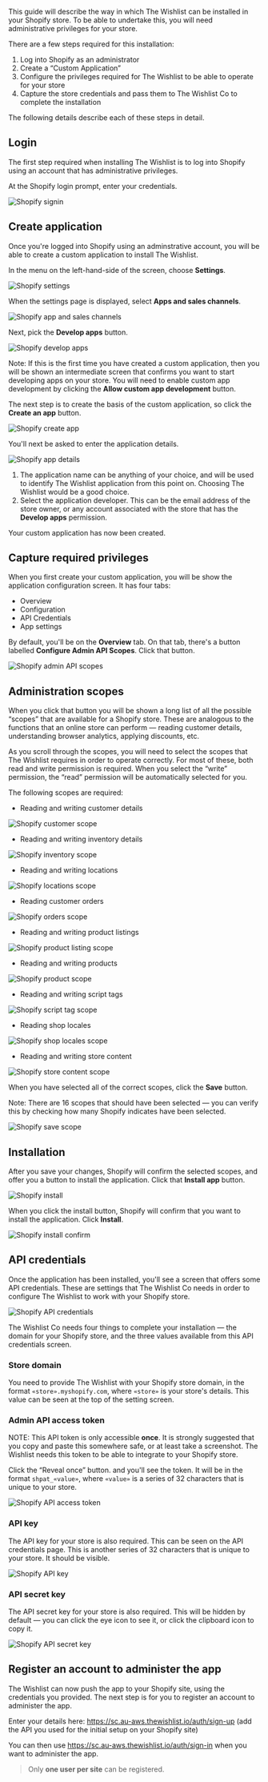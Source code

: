 This guide will describe the way in which The Wishlist can be installed in your Shopify store. To be able to undertake this, you will need administrative privileges for your store.

There are a few steps required for this installation:

1. Log into Shopify as an administrator
2. Create a “Custom Application”
3. Configure the privileges required for The Wishlist to be able to operate for your store
4. Capture the store credentials and pass them to The Wishlist Co to complete the installation

The following details describe each of these steps in detail.

## Login

The first step required when installing The Wishlist is to log into Shopify using an account that has administrative privileges.

At the Shopify login prompt, enter your credentials.

![Shopify signin](assets/shopify-sign-in.png)

## Create application

Once you're logged into Shopify using an adminstrative account, you will be able to create a custom application to install The Wishlist.

In the menu on the left-hand-side of the screen, choose **Settings**.

![Shopify settings](assets/shopify-open-settings.png)

When the settings page is displayed, select **Apps and sales channels**.

![Shopify app and sales channels](assets/shopify-app-and-sales-channels.png)

Next, pick the **Develop apps** button.

![Shopify develop apps](assets/shopify-develop-apps.png)

Note: If this is the first time you have created a custom application, then you will be shown an intermediate screen that confirms you want to start developing apps on your store. You will need to enable custom app development by clicking the **Allow custom app development** button.

The next step is to create the basis of the custom application, so click the **Create an app** button.

![Shopify create app](assets/shopify-create-an-app.png)

You'll next be asked to enter the application details.

![Shopify app details](assets/shopify-app-details.png)

1. The application name can be anything of your choice, and will be used to identify The Wishlist application from this point on. Choosing The Wishlist would be a good choice.
2. Select the application developer. This can be the email address of the store owner, or any account associated with the store that has the **Develop apps** permission.

Your custom application has now been created.

## Capture required privileges

When you first create your custom application, you will be show the application configuration screen. It has four tabs:

- Overview
- Configuration
- API Credentials
- App settings

By default, you'll be on the **Overview** tab. On that tab, there's a button labelled **Configure Admin API Scopes**. Click that button.

![Shopify admin API scopes](assets/shopify-admin-api-scopes.png)

## Administration scopes

When you click that button you will be shown a long list of all the possible “scopes” that are available for a Shopify store. These are analogous to the functions that an online store can perform — reading customer details, understanding browser analytics, applying discounts, etc.

As you scroll through the scopes, you will need to select the scopes that The Wishlist requires in order to operate correctly. For most of these, both read and write permission is required. When you select the “write” permission, the “read” permission will be automatically selected for you.

The following scopes are required:

- Reading and writing customer details

![Shopify customer scope](assets/shopify-scope-customer.png)

- Reading and writing inventory details

![Shopify inventory scope](assets/shopify-scope-inventory.png)

- Reading and writing locations

![Shopify locations scope](assets/shopify-scope-locations.png)

- Reading customer orders

![Shopify orders scope](assets/shopify-scope-orders.png)

- Reading and writing product listings

![Shopify product listing scope](assets/shopify-scope-product-listings.png)

- Reading and writing products

![Shopify product scope](assets/shopify-scope-products.png)

- Reading and writing script tags

![Shopify script tag scope](assets/shopify-scope-script-tags.png)

- Reading shop locales

![Shopify shop locales scope](assets/shopify-scope-locales.png)

- Reading and writing store content

![Shopify store content scope](assets/shopify-scope-store-content.png)

When you have selected all of the correct scopes, click the **Save** button.

Note: There are 16 scopes that should have been selected — you can verify this by checking how many Shopify indicates have been selected.

![Shopify save scope](assets/shopify-scope-save.png)

## Installation

After you save your changes, Shopify will confirm the selected scopes, and offer you a button to install the application. Click that **Install app** button.

![Shopify install](assets/shopify-install-app.png)

When you click the install button, Shopify will confirm that you want to install the application. Click **Install**.

![Shopify install confirm](assets/shopify-install-app-confirm.png)

## API credentials

Once the application has been installed, you'll see a screen that offers some API credentials. These are settings that The Wishlist Co needs in order to configure The Wishlist to work with your Shopify store.

![Shopify API credentials](assets/shopify-api-credentials.png)

The Wishlist Co needs four things to complete your installation — the domain for your Shopify store, and the three values available from this API credentials screen.

### Store domain

You need to provide The Wishlist with your Shopify store domain, in the format `«store».myshopify.com`, where `«store»` is your store's details. This value can be seen at the top of the setting screen.

### Admin API access token

NOTE: This API token is only accessible **once**. It is strongly suggested that you copy and paste this somewhere safe, or at least take a screenshot. The Wishlist needs this token to be able to integrate to your Shopify store.

Click the “Reveal once” button. and you'll see the token. It will be in the format `shpat_«value»`, where `«value»` is a series of 32 characters that is unique to your store.

![Shopify API access token](assets/shopify-api-access-token.png)

### API key

The API key for your store is also required. This can be seen on the API credentials page. This is another series of 32 characters that is unique to your store. It should be visible.

![Shopify API key](assets/shopify-api-key.png)

### API secret key

The API secret key for your store is also required. This will be hidden by default — you can click the eye icon to see it, or click the clipboard icon to copy it.

![Shopify API secret key](assets/shopify-api-secret-key.png)

## Register an account to administer the app 

The Wishlist can now push the app to your Shopify site, using the credentials you provided. The next step is for you to register an account to administer the app.

Enter your details here: <https://sc.au-aws.thewishlist.io/auth/sign-up> (add the API you used for the initial setup on your Shopify site)

You can then use <https://sc.au-aws.thewishlist.io/auth/sign-in> when you want to administer the app. 

> Only **one user per site** can be registered.
